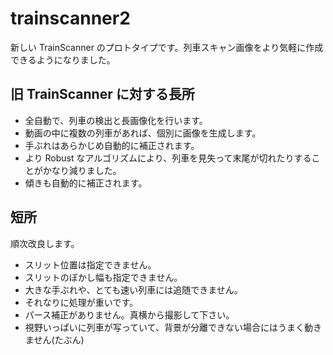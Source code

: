 # trainscanner2

新しい TrainScanner のプロトタイプです。列車スキャン画像をより気軽に作成できるようになりました。

## 旧 TrainScanner に対する長所

- 全自動で、列車の検出と長画像化を行います。
- 動画の中に複数の列車があれば、個別に画像を生成します。
- 手ぶれはあらかじめ自動的に補正されます。
- より Robust なアルゴリズムにより、列車を見失って末尾が切れたりすることがかなり減りました。
- 傾きも自動的に補正されます。

## 短所

順次改良します。

- スリット位置は指定できません。
- スリットのぼかし幅も指定できません。
- 大きな手ぶれや、とても速い列車には追随できません。
- それなりに処理が重いです。
- パース補正がありません。真横から撮影して下さい。
- 視野いっぱいに列車が写っていて、背景が分離できない場合にはうまく動きません(たぶん)
